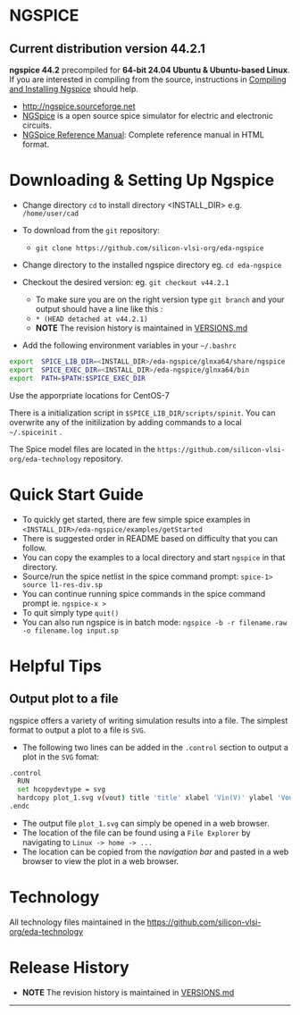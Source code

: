 # NGSPICE 
## Current distribution version 44.2.1 
**ngspice 44.2** precompiled for **64-bit 24.04 Ubuntu & Ubuntu-based Linux**. If you are interested in compiling from the source, instructions in [Compiling and Installing Ngspice](ADMIN.md) should help.

- http://ngspice.sourceforge.net
- [NGSpice] is a open source spice simulator for electric and electronic circuits. 
- [NGSpice Reference Manual][NGSpiceMan]: Complete reference manual in HTML format.

# Downloading & Setting Up Ngspice

- Change directory ```cd``` to install directory <INSTALL_DIR> e.g. ```/home/user/cad```
- To download from the ```git``` repository:
  - ```git clone https://github.com/silicon-vlsi-org/eda-ngspice```
- Change directory to the installed ngspice directory eg. ```cd eda-ngspice```
- Checkout the desired version: eg. ```git checkout v44.2.1```
  - To make sure you are on the right version type ```git branch``` and your output should have a line like this :
  - ```* (HEAD detached at v44.2.1)```
  - **NOTE** The revision history is maintained in [VERSIONS.md](VERSIONS.md)

- Add the following environment variables in your `~/.bashrc` 
```bash
export  SPICE_LIB_DIR=<INSTALL_DIR>/eda-ngspice/glnxa64/share/ngspice
export  SPICE_EXEC_DIR=<INSTALL_DIR>/eda-ngspice/glnxa64/bin
export  PATH=$PATH:$SPICE_EXEC_DIR
```
Use the apporpriate locations for CentOS-7

There is a initialization script in `$SPICE_LIB_DIR/scripts/spinit`. You can overwrite any of the initilization by adding commands to a local `~/.spiceinit` .

The Spice model files are located in the ```https://github.com/silicon-vlsi-org/eda-technology``` repository.

# Quick Start Guide

- To quickly get started, there are few simple spice examples in ```<INSTALL_DIR>/eda-ngspice/examples/getStarted```
- There is suggested order in README based on difficulty that you can follow.
- You can copy the examples to a local directory and start `ngspice` in that directory.
- Source/run the spice netlist in the spice command prompt: `spice-1> source l1-res-div.sp`
- You can continue running spice commands in the spice command prompt ie. `ngspice-x >`
- To quit simply type `quit()`
- You can also run ngspice is in batch mode: `ngspice -b -r filename.raw -o filename.log input.sp`

# Helpful Tips

## Output plot to a file 

ngspice offers a variety of writing simulation results into a file. The simplest format to output a plot to a file is `SVG`. 

- The following two lines can be added in the `.control` section to output a plot in the `SVG` fomat:

```bash
.control
  RUN
  set hcopydevtype = svg
  hardcopy plot_1.svg v(vout) title 'title' xlabel 'Vin(V)' ylabel 'Vout(V)'
.endc
```
- The output file `plot_1.svg` can simply be opened in a web browser.
- The location of the file can be found using a `File Explorer` by navigating to `Linux -> home -> ...`
- The location can be copied from the _navigation bar_ and pasted in a web browser to view the plot in a web browser.


# Technology
All technology files maintained in the https://github.com/silicon-vlsi-org/eda-technology


# Release History
  
- **NOTE** The revision history is maintained in [VERSIONS.md](VERSIONS.md)

* * *

[OpenRAM]:              https://openram.soe.ucsc.edu/
[OpenRAMgit]:           https://github.com/VLSIDA/OpenRAM 
[OpenRAMpaper]:         https://ieeexplore.ieee.org/document/7827670/
[SCMOS]:                https://www.mosis.com/files/scmos/scmos.pdf
[NGSpice]:              http://ngspice.sourceforge.net
[NGSpiceMan]:           http://ngspice.sourceforge.net/docs/ngspice-html-manual/manual.xhtml
[Magic]:                http://opencircuitdesign.com/magic/
[Netgen]:               http://opencircuitdesign.com/netgen/

